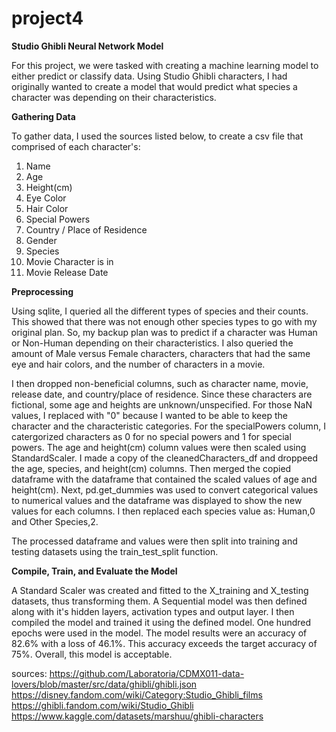 # project4

<b>Studio Ghibli Neural Network Model</b>

For this project, we were tasked with creating a machine learning model to either predict or classify data. Using Studio Ghibli characters, I had originally wanted to create a model that would predict what species a character was depending on their characteristics.

<b>Gathering Data</b>

To gather data, I used the sources listed below, to create a csv file that comprised of each character's:
1. Name
2. Age 
3. Height(cm) 
4. Eye Color
5. Hair Color
6. Special Powers
7. Country / Place of Residence
8. Gender
9. Species
10. Movie Character is in
11. Movie Release Date

<b>Preprocessing</b>

Using sqlite, I queried all the different types of species and their counts. This showed that there was not enough other species types to go with my original plan. So, my backup plan was to predict if a character was Human or Non-Human depending on their characteristics. I also queried the amount of Male versus Female characters, characters that had the same eye and hair colors, and the number of characters in a movie.

I then dropped non-beneficial columns, such as character name, movie, release date, and country/place of residence. Since these characters are fictional, some age and heights are unknown/unspecified. For those NaN values, I replaced with "0" because I wanted to be able to keep the character and the characteristic categories. For the specialPowers column, I catergorized characters as 0 for no special powers and 1 for special powers. The age and height(cm) column values were then scaled using StandardScaler. I made a copy of the cleanedCharacters_df and droppeed the age, species, and height(cm) columns. Then merged the copied dataframe with the dataframe that contained the scaled values of age and height(cm). Next, pd.get_dummies was used to convert categorical values to numerical values and the dataframe was displayed to show the new values for each columns. I then replaced each species value as: Human,0 and Other Species,2. 

The processed dataframe and values were then split into training and testing datasets using the train_test_split function. 

<b>Compile, Train, and Evaluate the Model</b>

A Standard Scaler was created and fitted to the X_training and X_testing datasets, thus transforming them. A Sequential model was then defined along with it's hidden layers, activation types and output layer. I then compiled the model and trained it using the defined model. One hundred epochs were used in the model. The model results were an accuracy of 82.6% with a loss of 46.1%. This accuracy exceeds the target accuracy of 75%. Overall, this model is acceptable.



sources: 
https://github.com/Laboratoria/CDMX011-data-lovers/blob/master/src/data/ghibli/ghibli.json 
https://disney.fandom.com/wiki/Category:Studio_Ghibli_films https://ghibli.fandom.com/wiki/Studio_Ghibli 
https://www.kaggle.com/datasets/marshuu/ghibli-characters
